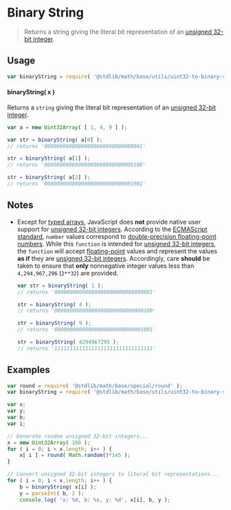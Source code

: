 Binary String
===
> Returns a string giving the literal bit representation of an [unsigned 32-bit integer][integer].


<!-- <usage> -->
## Usage

``` javascript
var binaryString = require( '@stdlib/math/base/utils/uint32-to-binary-string' );
```

#### binaryString( x )

Returns a `string` giving the literal bit representation of an [unsigned 32-bit integer][integer].

``` javascript
var a = new Uint32Array( [ 1, 4, 9 ] );

var str = binaryString( a[0] );
// returns '00000000000000000000000000000001'

str = binaryString( a[1] );
// returns '00000000000000000000000000000100'

str = binaryString( a[2] );
// returns '00000000000000000000000000001001'
```
<!-- </usage> -->

<!-- <notes> -->
## Notes

* 	Except for [typed arrays][typed-arrays], JavaScript does __not__ provide native user support for [unsigned 32-bit integers][integer]. According to the [ECMAScript standard][ecma-262], `number` values correspond to [double-precision floating-point numbers][ieee754]. While this `function` is intended for [unsigned 32-bit integers][integer], the `function` will accept [floating-point][ieee754] values and represent the values __as if__ they are [unsigned 32-bit integers][integer]. Accordingly, care __should__ be taken to ensure that __only__ nonnegative integer values less than `4,294,967,296` (`2**32`) are provided.

	``` javascript
	var str = binaryString( 1 );
	// returns '00000000000000000000000000000001'

	str = binaryString( 4 );
	// returns '00000000000000000000000000000100'

	str = binaryString( 9 );
	// returns '00000000000000000000000000001001'

	str = binaryString( 4294967295 );
	// returns '11111111111111111111111111111111'
	```
<!-- </notes> -->

<!-- <examples> -->
## Examples

``` javascript
var round = require( '@stdlib/math/base/special/round' );
var binaryString = require( '@stdlib/math/base/utils/uint32-to-binary-string' );

var x;
var y;
var b;
var i;

// Generate random unsigned 32-bit integers...
x = new Uint32Array( 100 );
for ( i = 0; i < x.length; i++ ) {
	x[ i ] = round( Math.random()*1e5 );
}

// Convert unsigned 32-bit integers to literal bit representations...
for ( i = 0; i < x.length; i++ ) {
	b = binaryString( x[i] );
	y = parseInt( b, 2 );
	console.log( 'x: %d, b: %s, y: %d', x[i], b, y );
```
<!-- </examples> -->

<!-- <links> -->
[integer]: https://en.wikipedia.org/wiki/Integer_(computer_science)
[typed-arrays]: https://developer.mozilla.org/en-US/docs/Web/JavaScript/Typed_arrays
[ecma-262]: http://www.ecma-international.org/ecma-262/5.1/#sec-4.3.19
[ieee754]: https://en.wikipedia.org/wiki/IEEE_754-1985
<!-- </links> -->
